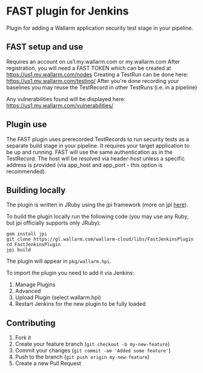 # FAST plugin for Jenkins

Plugin for adding a Wallarm application security test stage in your pipeline.

## FAST setup and use

Requires an account on us1.my.wallarm.com or my.wallarm.com
After registration, you will need a FAST TOKEN which can be created at https://us1.my.wallarm.com/nodes
Creating a TestRun can be done here: https://us1.my.wallarm.com/testing/
After you're done recording your baselines you may reuse the TestRecord in other TestRuns (i.e. in a pipeline)

Any vulnerabilities found will be displayed here: https://us1.my.wallarm.com/vulnerabilities/

## Plugin use

The FAST plugin uses prerecorded TestRecords to run security tests as a separate build stage in your pipeline. It requires your target application to be up and running. FAST will use the same authentication as in the TestRecord. The host will be resolved via header-host unless a specific address is provided (via app_host and app_port - this option is recommended).

## Building locally

The plugin is written in JRuby using the jpi framework (more on jpi [here]( https://github.com/jenkinsci/jenkins.rb/wiki/Getting-Started-With-Ruby-Plugins)).

To build the plugin locally run the following code (you may use any Ruby, but jpi officially supports only JRuby):
```
gem install jpi
git clone https://gl.wallarm.com/wallarm-cloud/libs/FastJenkinsPlugin
cd FastJenkinsPlugin
jpi build
```

The plugin will appear in `pkg/wallarm.hpi`.

To import the plugin you need to add it via Jenkins:

1. Manage Plugins
2. Advanced
3. Upload Plugin (select wallarm.hpi)
4. Restart Jenkins for the new plugin to be fully loaded

## Contributing

1. Fork it
2. Create your feature branch (`git checkout -b my-new-feature`)
3. Commit your changes (`git commit -am 'Added some feature'`)
4. Push to the branch (`git push origin my-new-feature`)
5. Create a new Pull Request
